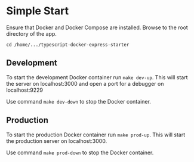 # Simple Start

Ensure that Docker and Docker Compose are installed. Browse to the root directory of the app. 
```
cd /home/.../typescript-docker-express-starter
```

## Development
To start the development Docker container run `make dev-up`. This will start the server on localhost:3000 and open a port for a debugger on localhost:9229

Use command `make dev-down` to stop the Docker container. 

## Production
To start the production Docker container run `make prod-up`. This will start the production server on localhost:3000.

Use command `make prod-down` to stop the Docker container.

